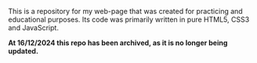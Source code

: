 This is a repository for my web-page that was created for practicing and educational purposes.
Its code was primarily written in pure HTML5, CSS3 and JavaScript.

**At 16/12/2024 this repo has been archived, as it is no longer being updated.**
